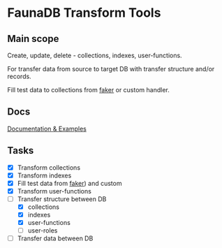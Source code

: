 # FaunaDB Transform Tools

## Main scope

Create, update, delete - collections, indexes, user-functions.

For transfer data from source to target DB with transfer structure and/or records.

Fill test data to collections from [faker](https://www.npmjs.com/package/faker) or custom handler.

## Docs

[Documentation & Examples](https://faunadb-transform.now.sh)

## Tasks

- [x] Transform collections
- [x] Transform indexes
- [x] Fill test data from [faker](https://www.npmjs.com/package/faker)) and custom
- [x] Transform user-functions
- [ ] Transfer structure between DB
  - [x] collections
  - [x] indexes
  - [x] user-functions
  - [ ] user-roles
- [ ] Transfer data between DB
